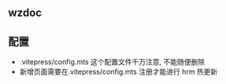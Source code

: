## wzdoc

## 配置

-   .vitepress/config.mts 这个配置文件千万注意, 不能随便删除
-   新增页面需要在.vitepress/config.mts 注册才能进行 hrm 热更新
